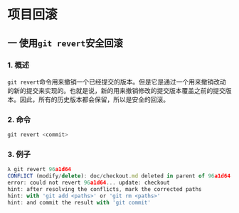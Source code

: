 # 项目回滚

## 一 使用`git revert`安全回滚

### 1. 概述

`git revert`命令用来撤销一个已经提交的版本。但是它是通过一个用来撤销改动的新的提交来实现的。也就是说，新的用来撤销修改的提交版本覆盖之前的提交版本。因此，所有的历史版本都会保留，所以是安全的回滚。

### 2. 命令

```javascript
git revert <commit>
```

### 3. 例子

```javascript
λ git revert 96a1d64
CONFLICT (modify/delete): doc/checkout.md deleted in parent of 96a1d64... update: checkout and modified in HEAD. Version HEAD of doc/checkout.md left in tree.
error: could not revert 96a1d64... update: checkout
hint: after resolving the conflicts, mark the corrected paths
hint: with 'git add <paths>' or 'git rm <paths>'
hint: and commit the result with 'git commit'
```
